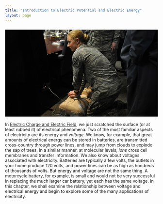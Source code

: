 ```yaml
---
title: "Introduction to Electric Potential and Electric Energy"
layout: page
---
```







### 

![Air Force officials practice using an automated external defibrillator (AED). Electric potential energy is stored in the defibrillator unit and sent to resuscitate the patient.](../resources/Figure_20_00_00a_D.jpg "Automated external defibrillator unit (AED) (credit: U.S. Defense Department photo/Tech. Sgt. Suzanne M. Day)")

In [Electric Charge and Electric Field](/m42299), we just scratched the surface (or at least rubbed it) of electrical phenomena. Two of the most familiar aspects of electricity are its energy and *voltage*. We know, for example, that great amounts of electrical energy can be stored in batteries, are transmitted cross-country through power lines, and may jump from clouds to explode the sap of trees. In a similar manner, at molecular levels, *ions* cross cell membranes and transfer information. We also know about voltages associated with electricity. Batteries are typically a few volts, the outlets in your home produce 120 volts, and power lines can be as high as hundreds of thousands of volts. But energy and voltage are not the same thing. A motorcycle battery, for example, is small and would not be very successful in replacing the much larger car battery, yet each has the same voltage. In this chapter, we shall examine the relationship between voltage and electrical energy and begin to explore some of the many applications of electricity.
